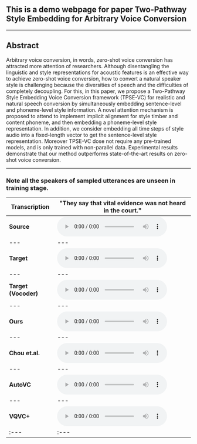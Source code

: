 ## This is a demo webpage for paper Two-Pathway Style Embedding for Arbitrary Voice Conversion
- - -
## Abstract
Arbitrary voice conversion, in words, zero-shot voice conversion has attracted more attention of researchers. Although disentangling the linguistic and style representations for acoustic features is an effective way to achieve zero-shot voice conversion, how to convert a natural speaker style is challenging because the diversities of speech and the difficulties of completely decoupling.  For this, in this paper, we propose a Two-Pathway Style Embedding Voice Conversion framework (TPSE-VC) for realistic and natural speech conversion by simultaneously embedding sentence-level and phoneme-level style information. A novel attention mechanism is proposed  to attend to implement implicit alignment for style timber and content phoneme, and then embedding a phoneme-level style representation. In addition,  we consider embedding all time steps of style audio into a fixed-length vector to get the sentence-level style representation. Moreover TPSE-VC dose not require any pre-trained models, and is only trained with non-parallel data. Experimental results demonstrate that our method outperforms  state-of-the-art results on zero-shot voice conversion.
- - -


### Note all the speakers of sampled utterances are unseen in training stage.
| **Transcription** | "They say that vital evidence was not heard in the court." |
| --- | --- |
| **Source** | <audio src="wavs/p249_169_p257_035/origin_source_p249_169.wav" controls preload></audio> |
| --- | --- |
| **Target** | <audio src="wavs/p249_169_p257_035/origin_target_p257_035.wav" controls preload></audio> |
| --- | --- |
| **Target (Vocoder)** | <audio src="wavs/p249_169_p257_035/vocoder_targetp257_035.wav" controls preload></audio> |
| --- | --- |
| **Ours** | <audio src="wavs/p249_169_p257_035/converted_proposed.wav" controls preload></audio> |
| --- | --- |
| **Chou et.al.** | <audio src="wavs/p249_169_p257_035/converted_adainvc.wav" controls preload></audio> |
| --- | --- |
| **AutoVC** | <audio src="wavs/p249_169_p257_035/converted_autovc.wav" controls preload></audio> |
| --- | --- |
| **VQVC+** | <audio src="wavs/p249_169_p257_035/converted_vqvc+.wav" controls preload></audio> |
| :--- | :--- |
